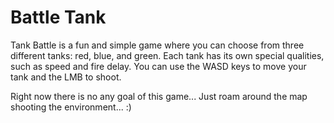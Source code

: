 # Battle Tank
Tank Battle is a fun and simple game where you can choose from three different tanks: red, blue, and green. Each tank has its own special qualities, such as speed and fire delay. You can use the WASD keys to move your tank and the LMB to shoot.

Right now there is no any goal of this game... Just roam around the map shooting the environment... :)
